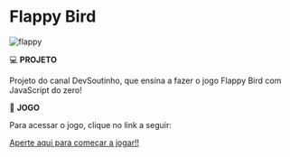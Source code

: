 # Flappy Bird

 ![flappy](https://user-images.githubusercontent.com/65169776/108001075-42386080-6fca-11eb-92d4-1618fed99a66.jpg)

💻 <strong>PROJETO</strong>

Projeto do canal DevSoutinho, que ensina a fazer o jogo Flappy Bird com JavaScript do zero!

🚀 <strong>JOGO</strong>

Para acessar o jogo, clique no link a seguir:

<a target="_blank" href="https://rhaycf.github.io/flappy-bird/">Aperte aqui para começar a jogar!!</a>
